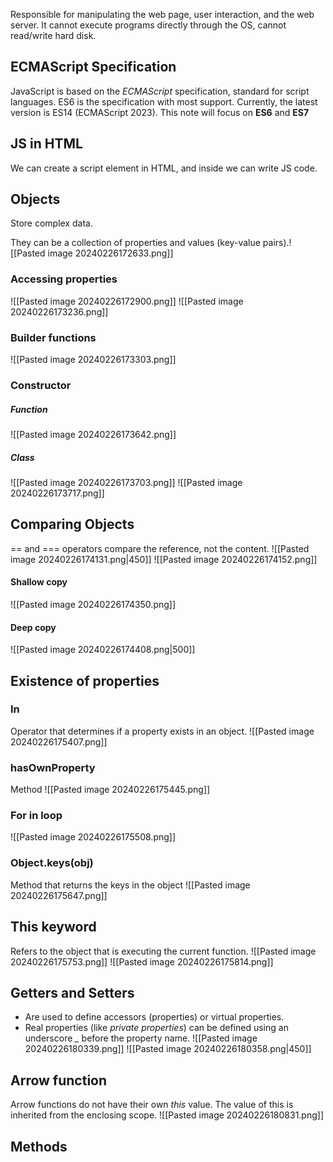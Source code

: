 Responsible for manipulating the web page, user interaction, and the web server.
It cannot execute programs directly through the OS, cannot read/write hard disk.

## ECMAScript Specification
JavaScript is based on the *ECMAScript* specification, standard for script languages.
ES6 is the specification with most support.
Currently, the latest version is ES14 (ECMAScript 2023). This note will focus on **ES6** and **ES7**

## JS in HTML
We can create a script element in HTML, and inside we can write JS code.

## Objects
Store complex data.

They can be a collection of properties and values (key-value pairs).![[Pasted image 20240226172633.png]]
### Accessing properties
![[Pasted image 20240226172900.png]]
![[Pasted image 20240226173236.png]]
### Builder functions
![[Pasted image 20240226173303.png]]
### Constructor
##### Function
![[Pasted image 20240226173642.png]]
##### Class
![[Pasted image 20240226173703.png]]
![[Pasted image 20240226173717.png]]
## Comparing Objects
== and === operators compare the reference, not the content.
![[Pasted image 20240226174131.png|450]]
![[Pasted image 20240226174152.png]]
#### Shallow copy
![[Pasted image 20240226174350.png]]
#### Deep copy
![[Pasted image 20240226174408.png|500]]

## Existence of properties
### In
Operator that determines if a property exists in an object.
![[Pasted image 20240226175407.png]]
### hasOwnProperty
Method
![[Pasted image 20240226175445.png]]
### For in loop
![[Pasted image 20240226175508.png]]
### Object.keys(obj)
Method that returns the keys in the object
![[Pasted image 20240226175647.png]]

## This keyword
Refers to the object that is executing the current function.
![[Pasted image 20240226175753.png]]
![[Pasted image 20240226175814.png]]

## Getters and Setters
- Are used to define accessors (properties) or virtual properties.
- Real properties (like *private properties*) can be defined using an underscore *_* before the property name.
![[Pasted image 20240226180339.png]]
![[Pasted image 20240226180358.png|450]]
## Arrow function
Arrow functions do not have their own *this* value.
The value of this is inherited from the enclosing scope.
![[Pasted image 20240226180831.png]]

## Methods
